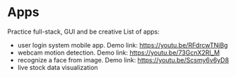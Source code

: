 # Apps
Practice full-stack, GUI and be creative
List of apps:
- user login system mobile app. Demo link: https://youtu.be/RFdrcwTNjBg
- webcam motion detection. Demo link: https://youtu.be/73GcnX2RI_M
- recognize a face from image. Demo link: https://youtu.be/Scsmy6v6yD8
- live stock data visualization